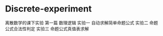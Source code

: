 # Discrete-experiment
离散数学的课下实验
  第一篇 数理逻辑
    实验一  自动求解简单命题公式
    实验二  命题公式合法性判定
    实验三  命题公式真值表求解
